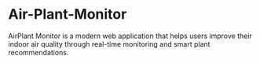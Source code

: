 # Air-Plant-Monitor
AirPlant Monitor is a modern web application that helps users improve their indoor air quality through real-time monitoring and smart plant recommendations.
